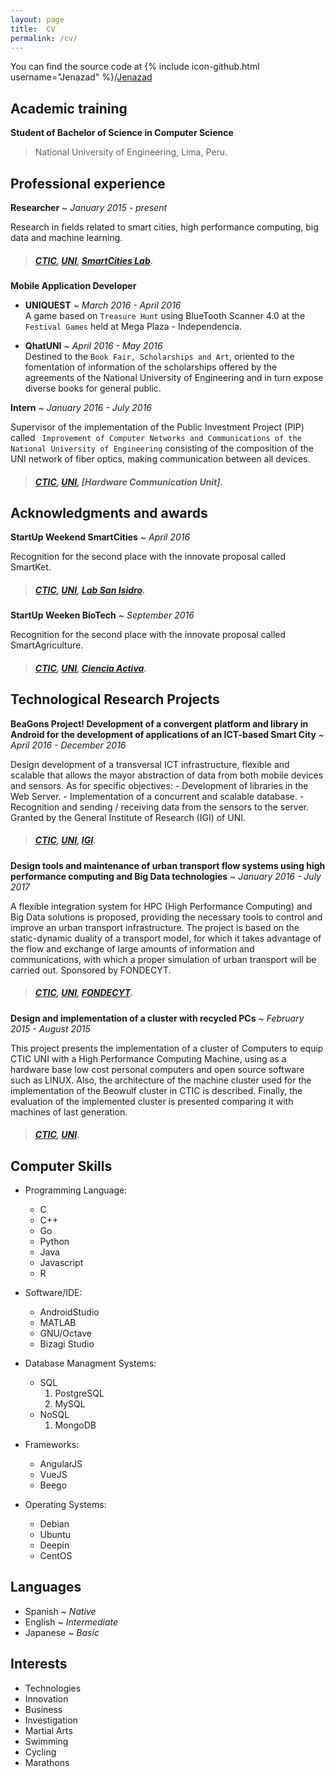 ```yaml
---
layout: page
title:  CV
permalink: /cv/
---
```


You can find the source code at {% include icon-github.html username="Jenazad" %}/[Jenazad](https://github.com/Jenazad/Jenazad.github.io)

## Academic training

**Student of Bachelor of Science in Computer Science**

>National University of Engineering, Lima, Peru.

## Professional experience

**Researcher** ~ *January 2015 - present*

Research in fields related to smart cities, high performance computing, big data and machine learning.

> ##### [CTIC][CTICWEB], [UNI][UNIWEB], [SmartCities Lab][SCLab].  

**Mobile Application Developer**
- **UNIQUEST** ~ *March 2016 - April 2016*  
A game based on `Treasure Hunt` using BlueTooth Scanner 4.0 at the ` Festival Games` held at Mega Plaza - Independencia.

- **QhatUNI** ~ *April 2016 - May 2016*  
Destined to the `Book Fair, Scholarships and Art`, oriented to the fomentation of information of the scholarships offered by the agreements of the National University of Engineering and in turn expose diverse books for general public.

**Intern** ~ *January 2016 - July 2016*  

Supervisor of the implementation of the Public Investment Project (PIP) called `` Improvement of Computer Networks and Communications of the National University of Engineering`` consisting of the composition of the UNI network of fiber optics, making communication between all devices.

> ##### [CTIC][CTICWEB], [UNI][UNIWEB], [Hardware Communication Unit].

## Acknowledgments and awards

**StartUp Weekend SmartCities** ~ *April 2016*

Recognition for the second place with the innovate proposal called SmartKet.

> ##### [CTIC][CTICWEB], [UNI][UNIWEB], [Lab San Isidro][SanIsidroWEB].  


**StartUp Weeken BioTech** ~ *September 2016*

Recognition for the second place with the innovate proposal called SmartAgriculture.

> ##### [CTIC][CTICWEB], [UNI][UNIWEB], [Ciencia Activa][CAWEB].  

## Technological Research Projects

**BeaGons Project! Development of a convergent platform and library in Android for the development of applications of an ICT-based Smart City** ~ *April 2016 - December 2016*

Design development of a transversal ICT infrastructure, flexible and scalable that allows the mayor abstraction of data from both mobile devices and sensors. As for specific objectives: - Development of libraries in the Web Server. - Implementation of a concurrent and scalable database. - Recognition and sending / receiving data from the sensors to the server. Granted by the General Institute of Research (IGI) of UNI.
> ##### [CTIC][CTICWEB], [UNI][UNIWEB], [IGI][IGIWEB].  

**Design tools and maintenance of urban transport flow systems using high performance computing and Big Data technologies** ~ *January 2016 - July 2017*

A flexible integration system for HPC (High Performance Computing) and Big Data solutions is proposed, providing the necessary tools to control and improve an urban transport infrastructure. The project is based on the static-dynamic duality of a transport model, for which it takes advantage of the flow and exchange of large amounts of information and communications, with which a proper simulation of urban transport will be carried out. Sponsored by FONDECYT.
> ##### [CTIC][CTICWEB], [UNI][UNIWEB], [FONDECYT][FONDECYTWEB].  

**Design and implementation of a cluster with recycled PCs** ~ *February 2015 - August 2015*

This project presents the implementation of a cluster of Computers to equip CTIC UNI with a High Performance Computing Machine, using as a hardware base low cost personal computers and open source software such as LINUX. Also, the architecture of the machine cluster used for the implementation of the Beowulf cluster in CTIC is described. Finally, the evaluation of the implemented cluster is presented comparing it with machines of last generation.
> ##### [CTIC][CTICWEB], [UNI][UNIWEB].  

## Computer Skills

* Programming Language:
    * C
    * C++
    * Go
    * Python
    * Java
    * Javascript
    * R

* Software/IDE:
    * AndroidStudio
    * MATLAB
    * GNU/Octave
    * Bizagi Studio
    
* Database Managment Systems:
    * SQL
        1. PostgreSQL
        1. MySQL
    * NoSQL
        1. MongoDB

* Frameworks:
    * AngularJS
    * VueJS
    * Beego

* Operating Systems:
    * Debian
    * Ubuntu
    * Deepin
    * CentOS
        

## Languages

* Spanish  ~  *Native*
* English  ~  *Intermediate*
* Japanese ~  *Basic*

## Interests

* Technologies
* Innovation
* Business
* Investigation
* Martial Arts
* Swimming
* Cycling
* Marathons


[UNIWEB]: http://www.uni.edu.pe/
[CTICWEB]: http://www.ctic.uni.edu.pe/
[CAWEB]: http://www.cienciactiva.gob.pe/
[IGIWEB]: http://igi.uni.edu.pe/portal/en/
[FONDECYTWEB]: http://www.conicyt.cl/fondecyt/
[SanIsidroWEB]: https://www.meetup.com/es/LabSanIsidro/
[SCLab]: smartcityperu.org

